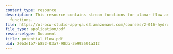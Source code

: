 ```yaml
---
content_type: resource
description: This resource contains stream functions for planar flow and potential
  functions.
file: https://ol-ocw-studio-app-qa.s3.amazonaws.com/courses/2-016-hydrodynamics-13-012-fall-2005/20b3e1b7b85203a798bb3e995591a312_potential_flow.pdf
file_type: application/pdf
resourcetype: Document
title: potential_flow.pdf
uid: 20b3e1b7-b852-03a7-98bb-3e995591a312
---
```

